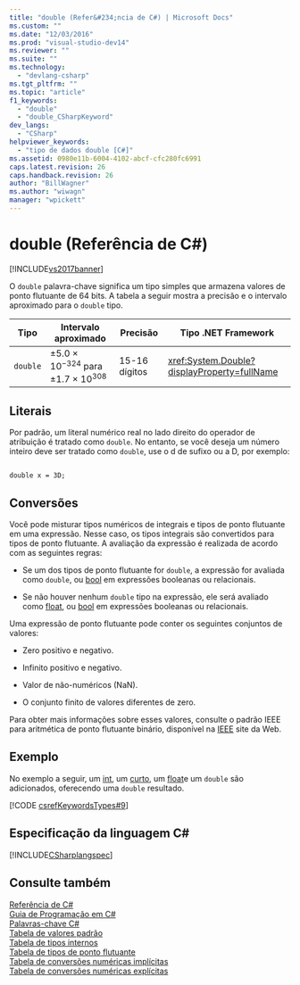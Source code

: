 ```yaml
---
title: "double (Refer&#234;ncia de C#) | Microsoft Docs"
ms.custom: ""
ms.date: "12/03/2016"
ms.prod: "visual-studio-dev14"
ms.reviewer: ""
ms.suite: ""
ms.technology: 
  - "devlang-csharp"
ms.tgt_pltfrm: ""
ms.topic: "article"
f1_keywords: 
  - "double"
  - "double_CSharpKeyword"
dev_langs: 
  - "CSharp"
helpviewer_keywords: 
  - "tipo de dados double [C#]"
ms.assetid: 0980e11b-6004-4102-abcf-cfc280fc6991
caps.latest.revision: 26
caps.handback.revision: 26
author: "BillWagner"
ms.author: "wiwagn"
manager: "wpickett"
---
```

# double (Refer&#234;ncia de C#)
[!INCLUDE[vs2017banner](../../../csharp/includes/vs2017banner.md)]

O `double` palavra\-chave significa um tipo simples que armazena valores de ponto flutuante de 64 bits.  A tabela a seguir mostra a precisão e o intervalo aproximado para o `double` tipo.  
  
|Tipo|Intervalo aproximado|Precisão|Tipo .NET Framework|  
|----------|--------------------------|--------------|-------------------------|  
|`double`|±5.0 × 10<sup>−324</sup> para ±1.7 × 10<sup>308</sup>|15\-16 dígitos|<xref:System.Double?displayProperty=fullName>|  
  
## Literais  
 Por padrão, um literal numérico real no lado direito do operador de atribuição é tratado como `double`.  No entanto, se você deseja um número inteiro deve ser tratado como `double`, use o d de sufixo ou a D, por exemplo:  
  
```  
  
double x = 3D;  
```  
  
## Conversões  
 Você pode misturar tipos numéricos de integrais e tipos de ponto flutuante em uma expressão.  Nesse caso, os tipos integrais são convertidos para tipos de ponto flutuante.  A avaliação da expressão é realizada de acordo com as seguintes regras:  
  
-   Se um dos tipos de ponto flutuante for `double`, a expressão for avaliada como `double`, ou  [bool](../../../csharp/language-reference/keywords/bool.md) em expressões booleanas ou relacionais.  
  
-   Se não houver nenhum `double` tipo na expressão, ele será avaliado como  [float](../../../csharp/language-reference/keywords/float.md), ou  [bool](../../../csharp/language-reference/keywords/bool.md) em expressões booleanas ou relacionais.  
  
 Uma expressão de ponto flutuante pode conter os seguintes conjuntos de valores:  
  
-   Zero positivo e negativo.  
  
-   Infinito positivo e negativo.  
  
-   Valor de não\-numéricos \(NaN\).  
  
-   O conjunto finito de valores diferentes de zero.  
  
 Para obter mais informações sobre esses valores, consulte o padrão IEEE para aritmética de ponto flutuante binário, disponível na [IEEE](http://go.microsoft.com/fwlink/?LinkId=26269) site da Web.  
  
## Exemplo  
 No exemplo a seguir, um  [int](../../../csharp/language-reference/keywords/int.md), um  [curto](../../../csharp/language-reference/keywords/short.md), um  [float](../../../csharp/language-reference/keywords/float.md)e um `double` são adicionados, oferecendo uma `double` resultado.  
  
 [!CODE [csrefKeywordsTypes#9](../CodeSnippet/VS_Snippets_VBCSharp/csrefKeywordsTypes#9)]  
  
## Especificação da linguagem C\#  
 [!INCLUDE[CSharplangspec](../../../csharp/language-reference/keywords/includes/csharplangspec_md.md)]  
  
## Consulte também  
 [Referência de C\#](../../../csharp/language-reference/index.md)   
 [Guia de Programação em C\#](../../../csharp/programming-guide/index.md)   
 [Palavras\-chave C\#](../../../csharp/language-reference/keywords/index.md)   
 [Tabela de valores padrão](../../../csharp/language-reference/keywords/default-values-table.md)   
 [Tabela de tipos internos](../../../csharp/language-reference/keywords/built-in-types-table.md)   
 [Tabela de tipos de ponto flutuante](../../../csharp/language-reference/keywords/floating-point-types-table.md)   
 [Tabela de conversões numéricas implícitas](../../../csharp/language-reference/keywords/implicit-numeric-conversions-table.md)   
 [Tabela de conversões numéricas explícitas](../../../csharp/language-reference/keywords/explicit-numeric-conversions-table.md)